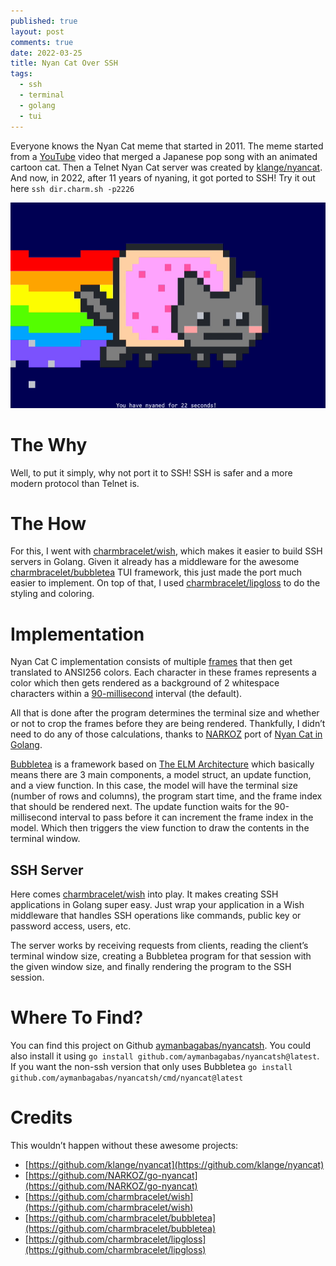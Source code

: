```yaml
---
published: true
layout: post
comments: true
date: 2022-03-25
title: Nyan Cat Over SSH
tags:
  - ssh
  - terminal
  - golang
  - tui
---
```


Everyone knows the Nyan Cat meme that started in 2011. The meme started from a [YouTube](https://www.youtube.com/watch?v=QH2-TGUlwu4) video that merged a Japanese pop song with an animated cartoon cat. Then a Telnet Nyan Cat server was created by [klange/nyancat](https://github.com/klange/nyancat). And now, in 2022, after 11 years of nyaning, it got ported to SSH! Try it out here `ssh dir.charm.sh -p2226`

![nyancat](https://github.com/aymanbagabas/nyancatsh/raw/master/nyancatsh.gif)

# The Why

Well, to put it simply, why not port it to SSH! SSH is safer and a more modern protocol than Telnet is.

# The How

For this, I went with [charmbracelet/wish](https://github.com/charmbracelet/wish), which makes it easier to build SSH servers in Golang. Given it already has a middleware for the awesome [charmbracelet/bubbletea](https://github.com/charmbracelet/bubbletea) TUI framework, this just made the port much easier to implement. On top of that, I used [charmbracelet/lipgloss](https://github.com/charmbracelet/lipgloss) to do the styling and coloring.

# Implementation

Nyan Cat C implementation consists of multiple [frames](https://github.com/klange/nyancat/blob/master/src/animation.c) that then get translated to ANSI256 colors. Each character in these frames represents a color which then gets rendered as a background of 2 whitespace characters within a [90-millisecond](https://github.com/klange/nyancat/blob/master/src/nyancat.c#L385) interval (the default).

All that is done after the program determines the terminal size and whether or not to crop the frames before they are being rendered. Thankfully, I didn’t need to do any of those calculations, thanks to [NARKOZ](https://github.com/NARKOZ) port of [Nyan Cat in Golang](https://github.com/NARKOZ/go-nyancat).

[Bubbletea](https://github.com/charmbracelet/bubbletea) is a framework based on [The ELM Architecture](https://guide.elm-lang.org/architecture/) which basically means there are 3 main components, a model struct, an update function, and a view function. In this case, the model will have the terminal size (number of rows and columns), the program start time, and the frame index that should be rendered next. The update function waits for the 90-millisecond interval to pass before it can increment the frame index in the model. Which then triggers the view function to draw the contents in the terminal window.

## SSH Server

Here comes [charmbracelet/wish](https://github.com/charmbracelet/wish) into play. It makes creating SSH applications in Golang super easy. Just wrap your application in a Wish middleware that handles SSH operations like commands, public key or password access, users, etc.

The server works by receiving requests from clients, reading the client’s terminal window size, creating a Bubbletea program for that session with the given window size, and finally rendering the program to the SSH session.

# Where To Find?

You can find this project on Github [aymanbagabas/nyancatsh](https://github.com/aymanbagabas/nyancatsh). You could also install it using `go install github.com/aymanbagabas/nyancatsh@latest`. If you want the non-ssh version that only uses Bubbletea `go install github.com/aymanbagabas/nyancatsh/cmd/nyancat@latest`

# Credits

This wouldn’t happen without these awesome projects:

- [https://github.com/klange/nyancat](https://github.com/klange/nyancat)
- [https://github.com/NARKOZ/go-nyancat](https://github.com/NARKOZ/go-nyancat)
- [https://github.com/charmbracelet/wish](https://github.com/charmbracelet/wish)
- [https://github.com/charmbracelet/bubbletea](https://github.com/charmbracelet/bubbletea)
- [https://github.com/charmbracelet/lipgloss](https://github.com/charmbracelet/lipgloss)
